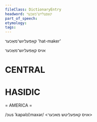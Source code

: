 ```yaml
---
fileClass: DictionaryEntry
headword: קאַפּעליוש־מאַכער
part_of_speech: 
etymology: 
tags: 
---
```

קאַפּעליוש־מאַכער
'hat-maker'

אויס קאַפּעליוש־מאַכער

CENTRAL
========

HASIDIC
=======
= AMERICA = 

/ɔus ˈkapəlɪčmaxər/ <אויס קאפעליטש מאכער>
